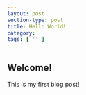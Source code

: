 ```yaml
---
layout: post
section-type: post
title: Hello World!
category:
tags: [ '' ]
---
```


## Welcome!

This is my first blog post!
